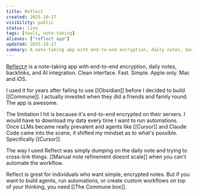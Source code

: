 ```yaml
---
title: Reflect
created: 2025-10-17
visibility: public
status: live
tags: [tools, note-taking]
aliases: ["reflect app"]
updated: 2025-10-17
summary: A note-taking app with end-to-end encryption, daily notes, backlinks, and AI integration. Clean interface. But you can't get your data out easily or run automations on it.
---
```


<a href="https://reflect.app" target="_blank" rel="noopener noreferrer" style="white-space:nowrap">Reflect<span class="external-link-icon" aria-hidden="true">↗</span></a> is a note-taking app with end-to-end encryption, daily notes, backlinks, and AI integration. Clean interface. Fast. Simple. Apple only. Mac and iOS.

I used it for years after failing to use [[Obsidian]] before I decided to build [[Commune]]. I actually invested when they did a friends and family round. The app is awesome.

The limitation I hit is because it's end-to-end encrypted on their servers. I would have to download my data every time I want to run automations. Once LLMs became really prevalent and agents like [[Cursor]] and Claude Code came into the scene, it shifted my mindset as to what's possible. Specifically [[Cursor]].

The way I used Reflect was simply dumping on the daily note and trying to cross-link things. [[Manual note refinement doesnt scale]] when you can't automate the workflow.

Reflect is great for individuals who want simple, encrypted notes. But if you want to build agents, run automations, or create custom workflows on top of your thinking, you need [[The Commune box]].
